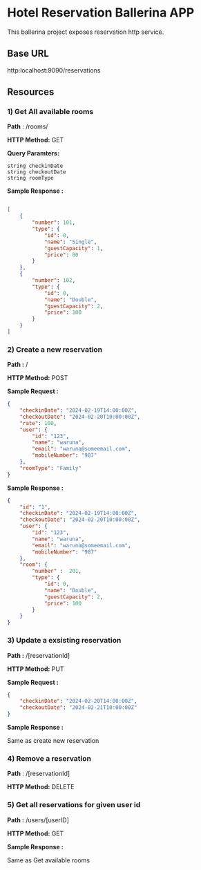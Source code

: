 # Hotel Reservation Ballerina APP

This ballerina project exposes reservation http service. 

## Base URL 

http:localhost:9090/reservations

## Resources

### 1) Get All available rooms

**Path** : /rooms/

**HTTP Method:** GET

**Query Paramters:** 

    string checkinDate
    string checkoutDate
    string roomType

**Sample Response :**

```json

[
    {
        "number": 101,
        "type": {
            "id": 0,
            "name": "Single",
            "guestCapacity": 1,
            "price": 80
        }
    },
    {
        "number": 102,
        "type": {
            "id": 0,
            "name": "Double",
            "guestCapacity": 2,
            "price": 100
        }
    }
]

```

### 2) Create a new reservation

**Path :** /

**HTTP Method:** POST

**Sample Request :**

```json
{
    "checkinDate": "2024-02-19T14:00:00Z",
    "checkoutDate": "2024-02-20T10:00:00Z",
    "rate": 100,
    "user": {
        "id": "123",
        "name": "waruna",
        "email": "waruna@someemail.com",
        "mobileNumber": "987"
    },
    "roomType": "Family"
}
```


**Sample Response :**

```json
{
    "id": "1",
    "checkinDate": "2024-02-19T14:00:00Z",
    "checkoutDate": "2024-02-20T10:00:00Z",
    "user": {
        "id": "123",
        "name": "waruna",
        "email": "waruna@someemail.com",
        "mobileNumber": "987"
    },
    "room": {
        "number" :  201,
        "type": {
            "id": 0,
            "name": "Double",
            "guestCapacity": 2,
            "price": 100
        }
    }
}
```

### 3) Update a exsisting reservation

**Path :** /[reservationId]

**HTTP Method:** PUT

**Sample Request :**

```json
{
    "checkinDate": "2024-02-20T14:00:00Z",
    "checkoutDate": "2024-02-21T10:00:00Z"
}
```

**Sample Response :**

Same as create new reservation

### 4) Remove a reservation

**Path** : /[reservationId]

**HTTP Method:** DELETE

### 5) Get all reservations for  given user id

**Path :** /users/[userID]

**HTTP Method:** GET

**Sample Response :**

Same as Get available rooms
